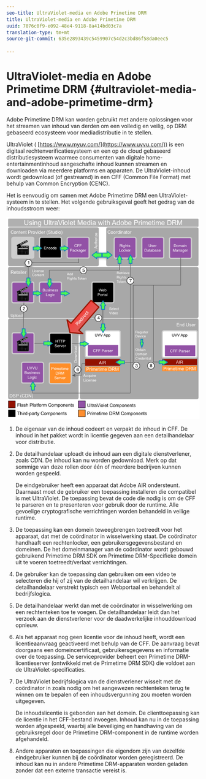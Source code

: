 ```yaml
---
seo-title: UltraViolet-media en Adobe Primetime DRM
title: UltraViolet-media en Adobe Primetime DRM
uuid: 7076c0f9-e092-48e4-9118-8a414bd03c7a
translation-type: tm+mt
source-git-commit: 635e2893439c5459907c54d2c3bd86f58da0eec5

---
```



# UltraViolet-media en Adobe Primetime DRM {#ultraviolet-media-and-adobe-primetime-drm}

Adobe Primetime DRM kan worden gebruikt met andere oplossingen voor het streamen van inhoud van derden om een volledig en veilig, op DRM gebaseerd ecosysteem voor mediadistributie in te stellen.

UltraViolet ( [https://www.myuv.com/](https://www.uvvu.com/)) is een digitaal rechtenverificatiesysteem en een op de cloud gebaseerd distributiesysteem waarmee consumenten van digitale home-entertainmentinhoud aangeschafte inhoud kunnen streamen en downloaden via meerdere platforms en apparaten. De UltraViolet-inhoud wordt gedownload (of gestreamd) in een CFF (Common File Format) met behulp van Common Encryption (CENC).

Het is eenvoudig om samen met Adobe Primetime DRM een UltraViolet-systeem in te stellen. Het volgende gebruiksgeval geeft het gedrag van de inhoudsstroom weer:

<!--<a id="fig_cxy_dc2_44"></a>-->

![](assets/AdobeUV_web.png)

1. De eigenaar van de inhoud codeert en verpakt de inhoud in CFF. De inhoud in het pakket wordt in licentie gegeven aan een detailhandelaar voor distributie.
1. De detailhandelaar uploadt de inhoud aan een digitale dienstverlener, zoals CDN. De inhoud kan nu worden gedownload. Merk op dat sommige van deze rollen door één of meerdere bedrijven kunnen worden gespeeld.

   De eindgebruiker heeft een apparaat dat Adobe AIR ondersteunt. Daarnaast moet de gebruiker een toepassing installeren die compatibel is met UltraViolet. De toepassing bevat de code die nodig is om de CFF te parseren en te presenteren voor gebruik door de runtime. Alle gevoelige cryptografische verrichtingen worden behandeld in veilige runtime.
1. De toepassing kan een domein teweegbrengen toetreedt voor het apparaat, dat met de coördinator in wisselwerking staat. De coördinator handhaaft een rechtenlocker, een gebruikersgegevensbestand en domeinen. De het domeinmanager van de coördinator wordt gebouwd gebruikend Primetime DRM SDK om Primetime DRM-Specifieke domein uit te voeren toetreedt/verlaat verrichtingen.
1. De gebruiker kan de toepassing dan gebruiken om een video te selecteren die hij of zij van de detailhandelaar wil verkrijgen. De detailhandelaar verstrekt typisch een Webportaal en behandelt al bedrijfslogica.
1. De detailhandelaar werkt dan met de coördinator in wisselwerking om een rechtenteken toe te voegen. De detailhandelaar leidt dan het verzoek aan de dienstverlener voor de daadwerkelijke inhouddownload opnieuw.
1. Als het apparaat nog geen licentie voor de inhoud heeft, wordt een licentieaanvraag geactiveerd met behulp van de CFF. De aanvraag bevat doorgaans een domeincertificaat, gebruikersgegevens en informatie over de toepassing. De serviceprovider beheert een Primetime DRM-licentieserver (ontwikkeld met de Primetime DRM SDK) die voldoet aan de UltraViolet-specificaties.
1. De UltraViolet bedrijfslogica van de dienstverlener wisselt met de coördinator in zoals nodig om het aangewezen rechtenteken terug te winnen om te bepalen of een inhoudsvergunning zou moeten worden uitgegeven.

   De inhoudslicentie is gebonden aan het domein. De clienttoepassing kan de licentie in het CFF-bestand invoegen. Inhoud kan nu in de toepassing worden afgespeeld, waarbij alle beveiliging en handhaving van de gebruiksregel door de Primetime DRM-component in de runtime worden afgehandeld.
1. Andere apparaten en toepassingen die eigendom zijn van dezelfde eindgebruiker kunnen bij de coördinator worden geregistreerd. De inhoud kan nu in andere Primetime DRM-apparaten worden geladen zonder dat een externe transactie vereist is.